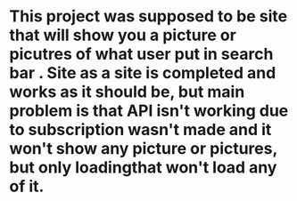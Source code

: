 # This project was supposed to be site that will show you a picture or picutres of what user put in search bar . Site as a site is completed and works as it should be, but main problem is that API isn't working due to subscription wasn't made and it won't show any picture or pictures, but only loadingthat won't load any of it.  
